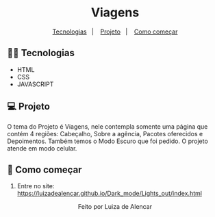 <h1 align="center">
 Viagens
</h1>

<p align="center">
  <a href="#rocket-tecnologias">Tecnologias</a>&nbsp;&nbsp;&nbsp;|&nbsp;&nbsp;&nbsp;
  <a href="#-projeto">Projeto</a>&nbsp;&nbsp;&nbsp;|&nbsp;&nbsp;&nbsp;
  <a href="#-layout">Como começar</a>
</p>

## 👨‍💻 Tecnologias

- HTML
- CSS
- JAVASCRIPT

## 💻 Projeto

O tema do Projeto é Viagens, nele contempla somente uma página que contém 4 regiões: Cabeçalho, Sobre a agência, Pacotes oferecidos e Depoimentos. Também temos o Modo Escuro que foi pedido. O projeto atende em modo celular.

## 🏁 Como começar

1. Entre no site: https://luizadealencar.github.io/Dark_mode/Lights_out/index.html

<span align="center">

Feito por Luiza de Alencar
</span>
